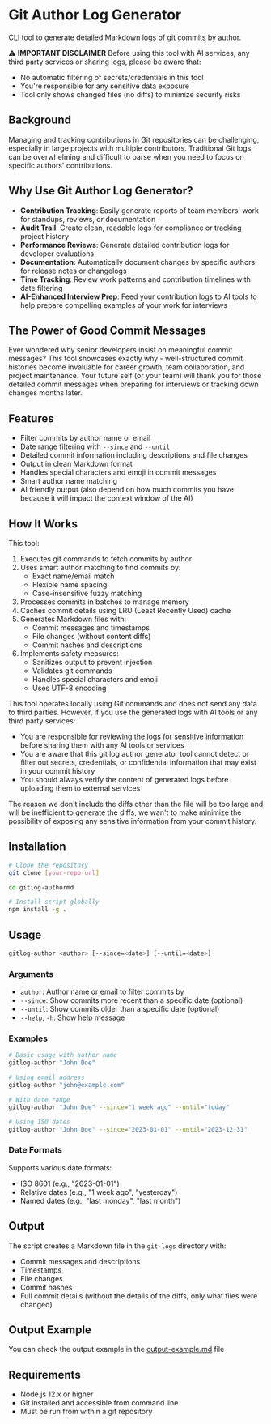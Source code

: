 # Git Author Log Generator

CLI tool to generate detailed Markdown logs of git commits by author.

⚠️ **IMPORTANT DISCLAIMER**
Before using this tool with AI services, any third party services or sharing logs, please be aware that:
- No automatic filtering of secrets/credentials in this tool
- You're responsible for any sensitive data exposure
- Tool only shows changed files (no diffs) to minimize security risks


## Background

Managing and tracking contributions in Git repositories can be challenging, especially in large projects with multiple contributors. Traditional Git logs can be overwhelming and difficult to parse when you need to focus on specific authors' contributions.

## Why Use Git Author Log Generator?

- **Contribution Tracking**: Easily generate reports of team members' work for standups, reviews, or documentation
- **Audit Trail**: Create clean, readable logs for compliance or tracking project history
- **Performance Reviews**: Generate detailed contribution logs for developer evaluations
- **Documentation**: Automatically document changes by specific authors for release notes or changelogs
- **Time Tracking**: Review work patterns and contribution timelines with date filtering
- **AI-Enhanced Interview Prep**: Feed your contribution logs to AI tools to help prepare compelling examples of your work for interviews

## The Power of Good Commit Messages

Ever wondered why senior developers insist on meaningful commit messages? This tool showcases exactly why - well-structured commit histories become invaluable for career growth, team collaboration, and project maintenance. Your future self (or your team) will thank you for those detailed commit messages when preparing for interviews or tracking down changes months later.

## Features

- Filter commits by author name or email
- Date range filtering with `--since` and `--until`
- Detailed commit information including descriptions and file changes
- Output in clean Markdown format
- Handles special characters and emoji in commit messages
- Smart author name matching
- AI friendly output (also depend on how much commits you have because it will impact the context window of the AI)

## How It Works

This tool:
1. Executes git commands to fetch commits by author
2. Uses smart author matching to find commits by:
   - Exact name/email match
   - Flexible name spacing
   - Case-insensitive fuzzy matching
3. Processes commits in batches to manage memory
4. Caches commit details using LRU (Least Recently Used) cache
5. Generates Markdown files with:
   - Commit messages and timestamps
   - File changes (without content diffs)
   - Commit hashes and descriptions
6. Implements safety measures:
   - Sanitizes output to prevent injection
   - Validates git commands
   - Handles special characters and emoji
   - Uses UTF-8 encoding

This tool operates locally using Git commands and does not send any data to third parties. However, if you use the generated logs with AI tools or any third party services:

- You are responsible for reviewing the logs for sensitive information before sharing them with any AI tools or services
- You are aware that this git log author generator tool cannot detect or filter out secrets, credentials, or confidential information that may exist in your commit history
- You should always verify the content of generated logs before uploading them to external services 

The reason we don't include the diffs other than the file will be too large and will be inefficient to generate the diffs, we wan't to make minimize the possibility of exposing any sensitive information from your commit history.

## Installation

```bash
# Clone the repository
git clone [your-repo-url]

cd gitlog-authormd

# Install script globally
npm install -g .
```

## Usage

```bash
gitlog-author <author> [--since=<date>] [--until=<date>]
```

### Arguments

- `author`: Author name or email to filter commits by
- `--since`: Show commits more recent than a specific date (optional)
- `--until`: Show commits older than a specific date (optional)
- `--help`, `-h`: Show help message

### Examples

```bash
# Basic usage with author name
gitlog-author "John Doe"

# Using email address
gitlog-author "john@example.com"

# With date range
gitlog-author "John Doe" --since="1 week ago" --until="today"

# Using ISO dates
gitlog-author "John Doe" --since="2023-01-01" --until="2023-12-31"
```

### Date Formats

Supports various date formats:
- ISO 8601 (e.g., "2023-01-01")
- Relative dates (e.g., "1 week ago", "yesterday")
- Named dates (e.g., "last monday", "last month")

## Output

The script creates a Markdown file in the `git-logs` directory with:
- Commit messages and descriptions
- Timestamps
- File changes
- Commit hashes
- Full commit details (without the details of the diffs, only what files were changed)

## Output Example
You can check the output example in the [output-example.md](output-example.md) file

## Requirements

- Node.js 12.x or higher
- Git installed and accessible from command line
- Must be run from within a git repository 